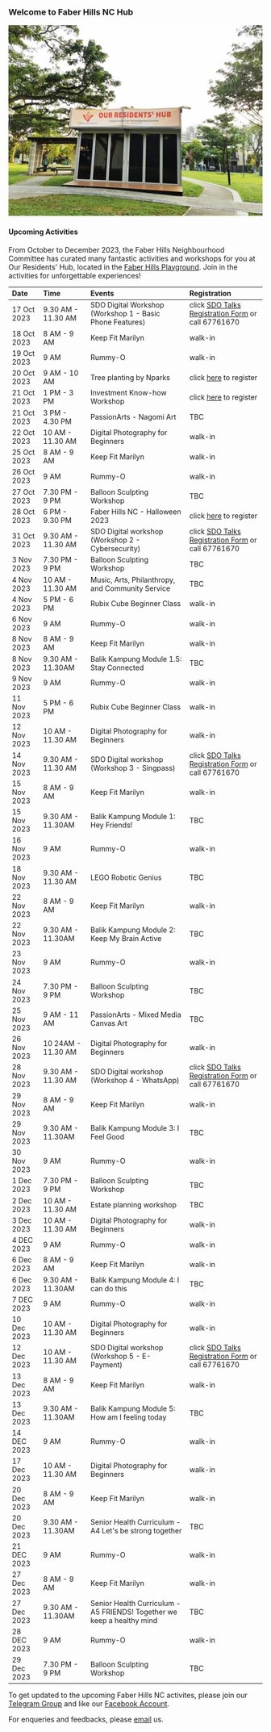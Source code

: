### Welcome to Faber Hills NC Hub
![](images/hub.jpeg)
#### Upcoming Activities
From October to December 2023, the Faber Hills Neighbourhood Committee has curated many fantastic activities and workshops for you at Our Residents' Hub, located in the [Faber Hills Playground](https://maps.app.goo.gl/hRiFhogMCZRWxcpX9). Join in the activities for unforgettable experiences!

| Date        | Time        | Events | Registration | 
| :------------ | :------------ | :------ | :---- |  
  | 17 Oct 2023 | 9.30 AM - 11.30 AM | SDO Digital Workshop (Workshop 1 - Basic Phone Features) | click [SDO Talks Registration Form](https://form.gov.sg/6513f9942c8bd900127b82d4) or call 67761670 
  | 18 Oct 2023 | 8 AM - 9 AM | Keep Fit Marilyn | walk-in |  
  | 19 Oct 2023 | 9 AM | Rummy-O | walk-in|  
  | 20 Oct 2023 | 9 AM - 10 AM | Tree planting by Nparks | click [here](https://form.gov.sg/650d54a7020dec0012f43961) to register |  
  | 21 Oct 2023 | 1 PM - 3 PM | Investment Know-how Workshop | click [here](https://share.hsforms.com/1EF60dtE7Ryy-2cuOi4CezAd9t3s) to register |  
  | 21 Oct 2023 | 3 PM - 4.30 PM | PassionArts - Nagomi Art | TBC |  
  | 22 Oct 2023 | 10 AM - 11.30 AM | Digital Photography for Beginners | walk-in |   
  | 25 Oct 2023 | 8 AM - 9 AM | Keep Fit Marilyn | walk-in |  
  | 26 Oct 2023 | 9 AM | Rummy-O | walk-in|  
  | 27 Oct 2023 | 7.30 PM - 9 PM | Balloon Sculpting Workshop | TBC |  
  | 28 Oct 2023 | 6 PM - 9.30 PM | Faber Hills NC - Halloween 2023 | click [here](https://form.gov.sg/651938f71361df0012924666) to register |  
  | 31 Oct 2023 | 9.30 AM - 11.30 AM | SDO Digital workshop (Workshop 2 - Cybersecurity) | click [SDO Talks Registration Form](https://form.gov.sg/6513f9942c8bd900127b82d4) or call 67761670 
  | 3 Nov 2023 | 7.30 PM - 9 PM | Balloon Sculpting Workshop | TBC |  
  | 4 Nov 2023 | 10 AM - 11.30 AM | Music, Arts, Philanthropy, and Community Service | TBC |  
  | 4 Nov 2023 | 5 PM - 6 PM | Rubix Cube Beginner Class | walk-in |  
  | 6 Nov 2023 | 9 AM | Rummy-O | walk-in|  
  | 8 Nov 2023 | 8 AM - 9 AM | Keep Fit Marilyn | walk-in |  
  | 8 Nov 2023 | 9.30 AM - 11.30AM | Balik Kampung Module 1.5: Stay Connected | TBC |  
  | 9 Nov 2023 | 9 AM | Rummy-O | walk-in|  
  | 11 Nov 2023 | 5 PM - 6 PM | Rubix Cube Beginner Class | walk-in |  
  | 12 Nov 2023 | 10 AM - 11.30 AM | Digital Photography for Beginners | walk-in |    
  | 14 Nov 2023 | 9.30 AM - 11.30 AM | SDO Digital workshop (Workshop 3 - Singpass) | click [SDO Talks Registration Form](https://form.gov.sg/6513f9942c8bd900127b82d4) or call 67761670 
  | 15 Nov 2023 | 8 AM - 9 AM | Keep Fit Marilyn | walk-in |  
  | 15 Nov 2023 | 9.30 AM - 11.30AM | Balik Kampung Module 1: Hey Friends! | TBC |  
  | 16 Nov 2023 | 9 AM | Rummy-O | walk-in|  
  | 18 Nov 2023 | 9.30 AM - 11.30 AM | LEGO Robotic Genius | TBC |    
  | 22 Nov 2023 | 8 AM - 9 AM | Keep Fit Marilyn | walk-in |  
  | 22 Nov 2023 | 9.30 AM - 11.30AM | Balik Kampung Module 2: Keep My Brain Active | TBC |  
  | 23 Nov 2023 | 9 AM | Rummy-O | walk-in|  
  | 24 Nov 2023 | 7.30 PM - 9 PM | Balloon Sculpting Workshop | TBC |  
  | 25 Nov 2023 | 9 AM - 11 AM | PassionArts - Mixed Media Canvas Art | TBC |  
  | 26 Nov 2023 | 10 24AM - 11.30 AM | Digital Photography for Beginners | walk-in |    
  | 28 Nov 2023 | 9.30 AM - 11.30 AM | SDO Digital workshop (Workshop 4 - WhatsApp) | click [SDO Talks Registration Form](https://form.gov.sg/6513f9942c8bd900127b82d4) or call 67761670 
  | 29 Nov 2023 | 8 AM - 9 AM | Keep Fit Marilyn | walk-in |  
  | 29 Nov 2023 | 9.30 AM - 11.30AM | Balik Kampung Module 3: I Feel Good | TBC |  
  | 30 Nov 2023 | 9 AM | Rummy-O | walk-in|  
  | 1 Dec 2023 | 7.30 PM - 9 PM | Balloon Sculpting Workshop | TBC |  
  | 2 Dec 2023 | 10 AM - 11.30 AM | Estate planning workshop | TBC |  
  | 3 Dec 2023 | 10 AM - 11.30 AM | Digital Photography for Beginners | walk-in |  
  | 4 DEC 2023 | 9 AM | Rummy-O | walk-in|  
  | 6 Dec 2023 | 8 AM - 9 AM | Keep Fit Marilyn | walk-in |  
  | 6 Dec 2023 | 9.30 AM - 11.30AM | Balik Kampung Module 4: I can do this | TBC |  
  | 7 DEC 2023 | 9 AM | Rummy-O | walk-in|  
  | 10 Dec 2023 | 10 AM - 11.30 AM | Digital Photography for Beginners | walk-in |   
  | 12 Dec 2023 | 10 AM - 11.30 AM | SDO Digital workshop (Workshop 5 - E-Payment) | click [SDO Talks Registration Form](https://form.gov.sg/6513f9942c8bd900127b82d4) or call 67761670 
  | 13 Dec 2023 | 8 AM - 9 AM | Keep Fit Marilyn | walk-in |  
  | 13 Dec 2023 | 9.30 AM - 11.30AM | Balik Kampung Module 5: How am I feeling today | TBC |  
  | 14 DEC 2023 | 9 AM | Rummy-O | walk-in|  
  | 17 Dec 2023 | 10 AM - 11.30 AM | Digital Photography for Beginners | walk-in |    
  | 20 Dec 2023 | 8 AM - 9 AM | Keep Fit Marilyn | walk-in |  
  | 20 Dec 2023 | 9.30 AM - 11.30AM | Senior Health Curriculum - A4 Let's be strong together | TBC |  
  | 21 DEC 2023 | 9 AM | Rummy-O | walk-in|    
  | 27 Dec 2023 | 8 AM - 9 AM | Keep Fit Marilyn | walk-in |  
  | 27 Dec 2023 | 9.30 AM - 11.30AM | Senior Health Curriculum - A5 FRIENDS! Together we keep a healthy mind | TBC |  
  | 28 DEC 2023 | 9 AM | Rummy-O | walk-in|  
  | 29 Dec 2023 | 7.30 PM - 9 PM | Balloon Sculpting Workshop | TBC | 


To get updated to the upcoming Faber Hills NC activites, please join our [Telegram Group](https://t.me/+hV5_Km8F86UwZDQ1) and like our [Facebook Account](https://www.facebook.com/FaberHillsFriends).

For enqueries and feedbacks, please [email](mailto:wangli1426@gmail.com) us. 
